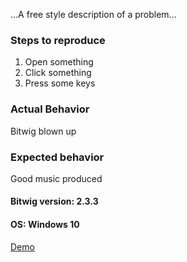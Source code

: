 ...A free style description of a problem...

### Steps to reproduce

1. Open something
2. Click something
3. Press some keys

### Actual Behavior

Bitwig blown up

### Expected behavior

Good music produced

#### Bitwig version: 2.3.3
#### OS: Windows 10

[Demo](https://youtube.com)
